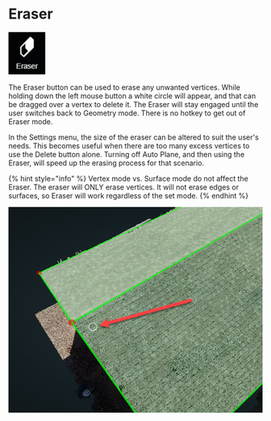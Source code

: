 # Eraser

![No hotkey available](../.gitbook/assets/eraser-button.png)

The Eraser button can be used to erase any unwanted vertices. While holding down the left mouse button a white circle will appear, and that can be dragged over a vertex to delete it. The Eraser will stay engaged until the user switches back to Geometry mode. There is no hotkey to get out of Eraser mode.

In the Settings menu, the size of the eraser can be altered to suit the user's needs. This becomes useful when there are too many excess vertices to use the Delete button alone. Turning off Auto Plane, and then using the Eraser, will speed up the erasing process for that scenario.

{% hint style="info" %}
Vertex mode vs. Surface mode do not affect the Eraser. The eraser will ONLY erase vertices. It will not erase edges or surfaces, so Eraser will work regardless of the set mode.
{% endhint %}

![The white circle shows the ROI of the eraser](../.gitbook/assets/2018-09-12_11-21-04.jpg)

  


